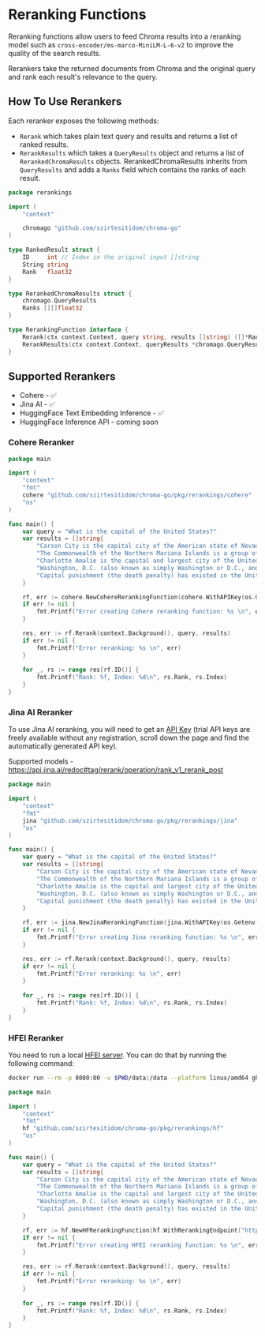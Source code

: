 # Reranking Functions

Reranking functions allow users to feed Chroma results into a reranking model such
as `cross-encoder/ms-marco-MiniLM-L-6-v2` to improve the quality of the search results.

Rerankers take the returned documents from Chroma and the original query and rank each result's relevance to the query.

## How To Use Rerankers

Each reranker exposes the following methods:

- `Rerank` which takes plain text query and results and returns a list of ranked results.
- `RerankResults` which takes a `QueryResults` object and returns a list of `RerankedChromaResults` objects. RerankedChromaResults inherits from `QueryResults` and adds a `Ranks` field which contains the ranks of each result.

```go
package rerankings

import (
	"context"

	chromago "github.com/szirtesitidom/chroma-go"
)

type RankedResult struct {
	ID     int // Index in the original input []string
	String string
	Rank   float32
}

type RerankedChromaResults struct {
	chromago.QueryResults
	Ranks [][]float32
}

type RerankingFunction interface {
	Rerank(ctx context.Context, query string, results []string) ([]*RankedResult, error)
	RerankResults(ctx context.Context, queryResults *chromago.QueryResults) (RerankedChromaResults, error)
}
```

## Supported Rerankers

- Cohere - ✅
- Jina AI - ✅ 
- HuggingFace Text Embedding Inference - ✅
- HuggingFace Inference API - coming soon

### Cohere Reranker

```go
package main

import (
	"context"
	"fmt"
	cohere "github.com/szirtesitidom/chroma-go/pkg/rerankings/cohere"
	"os"
)

func main() {
	var query = "What is the capital of the United States?"
	var results = []string{
		"Carson City is the capital city of the American state of Nevada.",
		"The Commonwealth of the Northern Mariana Islands is a group of islands in the Pacific Ocean that are a political division controlled by the United States. Its capital is Saipan.",
		"Charlotte Amalie is the capital and largest city of the United States Virgin Islands. It has about 20,000 people. The city is on the island of Saint Thomas.",
		"Washington, D.C. (also known as simply Washington or D.C., and officially as the District of Columbia) is the capital of the United States.",
		"Capital punishment (the death penalty) has existed in the United States since before the United States was a country.",
	}

	rf, err := cohere.NewCohereRerankingFunction(cohere.WithAPIKey(os.Getenv("COHERE_API_KEY")))
	if err != nil {
        fmt.Printf("Error creating Cohere reranking function: %s \n", err)
    }

	res, err := rf.Rerank(context.Background(), query, results)
	if err != nil {
        fmt.Printf("Error reranking: %s \n", err)
    }
	
	for _, rs := range res[rf.ID()] {
		fmt.Printf("Rank: %f, Index: %d\n", rs.Rank, rs.Index)
	}
}
```

### Jina AI Reranker

To use Jina AI reranking, you will need to get an [API Key](https://jina.ai) (trial API keys are freely available
without any registration, scroll down the page and find the automatically generated API key).

Supported models - https://api.jina.ai/redoc#tag/rerank/operation/rank_v1_rerank_post


```go
package main

import (
	"context"
	"fmt"
	jina "github.com/szirtesitidom/chroma-go/pkg/rerankings/jina"
	"os"
)

func main() {
	var query = "What is the capital of the United States?"
	var results = []string{
		"Carson City is the capital city of the American state of Nevada.",
		"The Commonwealth of the Northern Mariana Islands is a group of islands in the Pacific Ocean that are a political division controlled by the United States. Its capital is Saipan.",
		"Charlotte Amalie is the capital and largest city of the United States Virgin Islands. It has about 20,000 people. The city is on the island of Saint Thomas.",
		"Washington, D.C. (also known as simply Washington or D.C., and officially as the District of Columbia) is the capital of the United States.",
		"Capital punishment (the death penalty) has existed in the United States since before the United States was a country.",
	}

	rf, err := jina.NewJinaRerankingFunction(jina.WithAPIKey(os.Getenv("JINA_API_KEY")))
	if err != nil {
        fmt.Printf("Error creating Jina reranking function: %s \n", err)
    }

	res, err := rf.Rerank(context.Background(), query, results)
	if err != nil {
        fmt.Printf("Error reranking: %s \n", err)
    }
	
	for _, rs := range res[rf.ID()] {
		fmt.Printf("Rank: %f, Index: %d\n", rs.Rank, rs.Index)
	}
}
```

### HFEI Reranker

You need to run a local [HFEI server](https://github.com/huggingface/text-embeddings-inference?tab=readme-ov-file#sequence-classification-and-re-ranking). You can do that by running the following command:

```bash
docker run --rm -p 8080:80 -v $PWD/data:/data --platform linux/amd64 ghcr.io/huggingface/text-embeddings-inference:cpu-latest --model-id BAAI/bge-reranker-base
```

```go
package main

import (
	"context"
	"fmt"
	hf "github.com/szirtesitidom/chroma-go/pkg/rerankings/hf"
	"os"
)

func main() {
	var query = "What is the capital of the United States?"
	var results = []string{
		"Carson City is the capital city of the American state of Nevada.",
		"The Commonwealth of the Northern Mariana Islands is a group of islands in the Pacific Ocean that are a political division controlled by the United States. Its capital is Saipan.",
		"Charlotte Amalie is the capital and largest city of the United States Virgin Islands. It has about 20,000 people. The city is on the island of Saint Thomas.",
		"Washington, D.C. (also known as simply Washington or D.C., and officially as the District of Columbia) is the capital of the United States.",
		"Capital punishment (the death penalty) has existed in the United States since before the United States was a country.",
	}

	rf, err := hf.NewHFRerankingFunction(hf.WithRerankingEndpoint("http://127.0.0.1:8080/rerank"))
	if err != nil {
        fmt.Printf("Error creating HFEI reranking function: %s \n", err)
    }

	res, err := rf.Rerank(context.Background(), query, results)
	if err != nil {
        fmt.Printf("Error reranking: %s \n", err)
    }
	
	for _, rs := range res[rf.ID()] {
		fmt.Printf("Rank: %f, Index: %d\n", rs.Rank, rs.Index)
	}
}
```
